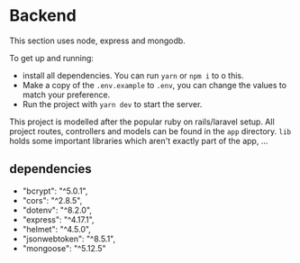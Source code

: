 # Backend

This section uses node, express and mongodb.

To get up and running:

- install all dependencies. You can run `yarn` or `npm i` to o this.
- Make a copy of the `.env.example` to `.env`, you can change the values to match your preference.
- Run the project with `yarn dev` to start the server.

This project is modelled after the popular ruby on rails/laravel setup. All project routes, controllers and models can be found in the `app` directory. `lib` holds some important libraries which aren't exactly part of the app, ...

## dependencies

- "bcrypt": "^5.0.1",
- "cors": "^2.8.5",
- "dotenv": "^8.2.0",
- "express": "^4.17.1",
- "helmet": "^4.5.0",
- "jsonwebtoken": "^8.5.1",
- "mongoose": "^5.12.5"
